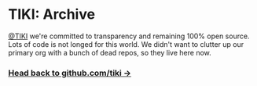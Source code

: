 # TIKI: Archive

[@TIKI](https://mytiki.com) we're committed to transparency and remaining 100% open source. Lots of code is not longed for this world. We didn't want to clutter up our primary org with a bunch of dead repos, so they live here now.

### [Head back to github.com/tiki →](https://github.com/tiki)
